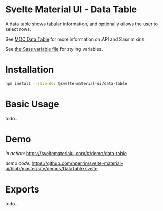 # Svelte Material UI - Data Table

A data table shows tabular information, and optionally allows the user to select rows.

See [MDC Data Table](https://material.io/develop/web/components/data-tables/) for more information on API and Sass mixins.

See [the Sass variable file](https://github.com/material-components/material-components-web/blob/v3.1.1/packages/mdc-data-table/_variables.scss) for styling variables.

# Installation

```sh
npm install --save-dev @svelte-material-ui/data-table
```

# Basic Usage

todo...

# Demo

*in action:* https://sveltematerialui.com/#/demo/data-table

*demo code:* https://github.com/hperrin/svelte-material-ui/blob/master/site/demos/DataTable.svelte

# Exports

todo...